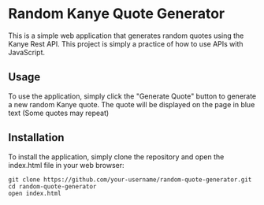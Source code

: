 # Random Kanye Quote Generator
This is a simple web application that generates random quotes using the Kanye Rest API.
This project is simply a practice of how to use APIs with JavaScript.

## Usage
To use the application, simply click the "Generate Quote" button to generate a new random Kanye quote. The quote will be displayed on the page in blue text (Some quotes may repeat)

## Installation
To install the application, simply clone the repository and open the index.html file in your web browser:

```
git clone https://github.com/your-username/random-quote-generator.git
cd random-quote-generator
open index.html
```


